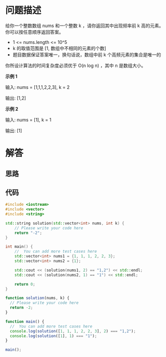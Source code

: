 # 问题描述

给你一个整数数组 nums 和一个整数 k ，请你返回其中出现频率前 k 高的元素。你可以按任意顺序返回答案。

- 1 <= nums.length <= 10^5
- k 的取值范围是 [1, 数组中不相同的元素的个数]
- 题目数据保证答案唯一，换句话说，数组中前 k 个高频元素的集合是唯一的

你所设计算法的时间复杂度必须优于 O(n log n) ，其中 n 是数组大小。

**示例 1**

输入: nums = [1,1,1,2,2,3], k = 2

输出: [1,2]

**示例 2**

输入: nums = [1], k = 1

输出: [1]

# 解答

## 思路

## 代码

```cpp
#include <iostream>
#include <vector>
#include <string>

std::string solution(std::vector<int> nums, int k) {
    // Please write your code here
    return "-2";
}

int main() {
    //  You can add more test cases here
    std::vector<int> nums1 = {1, 1, 1, 2, 2, 3};
    std::vector<int> nums2 = {1};

    std::cout << (solution(nums1, 2) == "1,2") << std::endl;
    std::cout << (solution(nums2, 1) == "1") << std::endl;

    return 0;
}
```

```js
function solution(nums, k) {
  // Please write your code here
  return -2;
}

function main() {
  //  You can add more test cases here
  console.log(solution([1, 1, 1, 2, 2, 3], 2) === "1,2");
  console.log(solution([1], 1) === "1");
}

main();
```